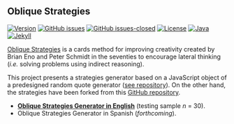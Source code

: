 ## Oblique Strategies

[![Version](https://img.shields.io/badge/version-v0.3.4-blue.svg)](https://github.com/Summertown-Lab/oblique-strategies/blob/master/changelog.txt) [![GitHub issues](https://img.shields.io/github/issues/Summertown-Lab/oblique-strategies.svg)](https://github.com/Summertown-Lab/oblique-strategies/issues/) [![GitHub issues-closed](https://img.shields.io/github/issues-closed/Summertown-Lab/oblique-strategies.svg)](https://github.com/Summertown-Lab/oblique-strategies/issues?q=is%3Aissue+is%3Aclosed) [![License](https://img.shields.io/badge/license-CC--BY--4.0-black)](https://github.com/Summertown-Lab/oblique-strategies/blob/master/LICENSE.txt) [![Java](https://img.shields.io/badge/made%20with-JavaScript-yellow)](https://www.javascript.com/) [![Jekyll](https://img.shields.io/badge/made%20with-Jekyll-1f425f.svg)](https://jekyllrb.com/)

[Oblique Strategies](http://www.rtqe.net/ObliqueStrategies/index.html) is a cards method for improving creativity created by Brian Eno and Peter Schmidt in the seventies to encourage lateral thinking (*i.e.* solving problems using indirect reasoning).

This project presents a strategies generator based on a JavaScript object of a predesigned random quote generator ([see repository](https://github.com/b2point0h/random-quote-generator)). On the other hand, the strategies have been forked from this [GitHub repository](https://github.com/ptigas/oblique-strategies).

- **[Oblique Strategies Generator in English](https://bgonzalezbustamante.github.io/oblique-strategies/english/)** (testing sample *n* = 30).
- Oblique Strategies Generator in Spanish (*forthcoming*).
